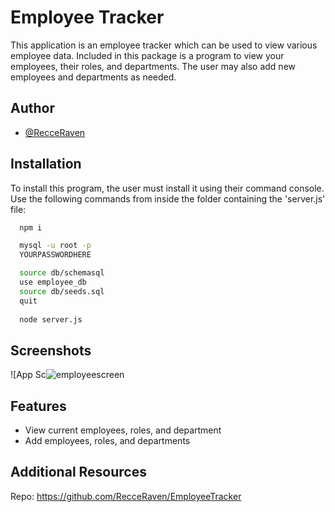 
# Employee Tracker

This application is an employee tracker which can be used to view various employee data. Included in this package is a program to view your employees, their roles, and departments. The user may also add new employees and departments as needed.


## Author

- [@RecceRaven](https://www.github.com/RecceRaven)


## Installation

To install this program, the user must install it using their command console. Use the following commands from inside the folder containing the 'server.js' file:

```bash
  npm i 

  mysql -u root -p 
  YOURPASSWORDHERE

  source db/schemasql
  use employee_db
  source db/seeds.sql 
  quit
  
  node server.js
```



## Screenshots

![App Sc![employeescreen](https://github.com/RecceRaven/EmployeeTracker/assets/149850541/0e95f0ea-ffe6-4a7e-b2cb-b46973486eec)


## Features

- View current employees, roles, and department
- Add employees, roles, and departments


## Additional Resources 

Repo: https://github.com/RecceRaven/EmployeeTracker

